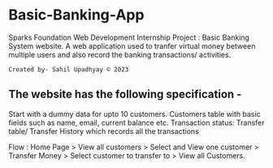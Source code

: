 # Basic-Banking-App
Sparks Foundation Web Development Internship Project : Basic Banking System website. 
A web application used to tranfer virtual money between multiple users and also record the banking transactions/ activities.

`Created by- Sahil Upadhyay © 2023`

## The website has the following specification -
  Start with a dummy data for upto 10 customers.
  Customers table with basic fields such as name, email, current balance etc.
 Transaction status:
 Transfer table/ Transfer History which records all the transactions

Flow : Home Page > View all customers > Select and View one customer > Transfer Money > Select customer to transfer to > View all Customers.

